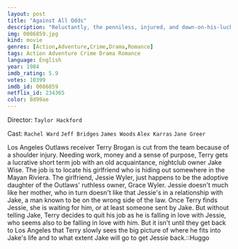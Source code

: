 ```yaml
---
layout: post
title: "Against All Odds"
description: "Reluctantly, the penniless, injured, and down-on-his-luck former football player, Terry Brogan, accepts to track down Jessie Wyler: the ex-girlfriend of the old friend and shady nightclub owner, Jake Wise. Now, on the sun-kissed beaches of picturesque Cozumel, Terry not only finds the elusive woman but also, unexpectedly, falls head-over-heels for Jessie, against the backdrop of suspicion and betrayal. More and more, Terry finds himself trapped in an intricate web of passion, intrigue, and murder, as Jessie starts to feel the burden of choice in this dangerous lo.."
img: 0086859.jpg
kind: movie
genres: [Action,Adventure,Crime,Drama,Romance]
tags: Action Adventure Crime Drama Romance 
language: English
year: 1984
imdb_rating: 5.9
votes: 10399
imdb_id: 0086859
netflix_id: 234365
color: 8d99ae
---
```

Director: `Taylor Hackford`  

Cast: `Rachel Ward` `Jeff Bridges` `James Woods` `Alex Karras` `Jane Greer` 

Los Angeles Outlaws receiver Terry Brogan is cut from the team because of a shoulder injury. Needing work, money and a sense of purpose, Terry gets a lucrative short term job with an old acquaintance, nightclub owner Jake Wise. The job is to locate his girlfriend who is hiding out somewhere in the Mayan Riviera. The girlfriend, Jessie Wyler, just happens to be the adoptive daughter of the Outlaws' ruthless owner, Grace Wyler. Jessie doesn't much like her mother, who in turn doesn't like that Jessie's in a relationship with Jake, a man known to be on the wrong side of the law. Once Terry finds Jessie, she is waiting for him, or at least someone sent by Jake. But without telling Jake, Terry decides to quit his job as he is falling in love with Jessie, who seems also to be falling in love with him. But it isn't until they get back to Los Angeles that Terry slowly sees the big picture of where he fits into Jake's life and to what extent Jake will go to get Jessie back.::Huggo